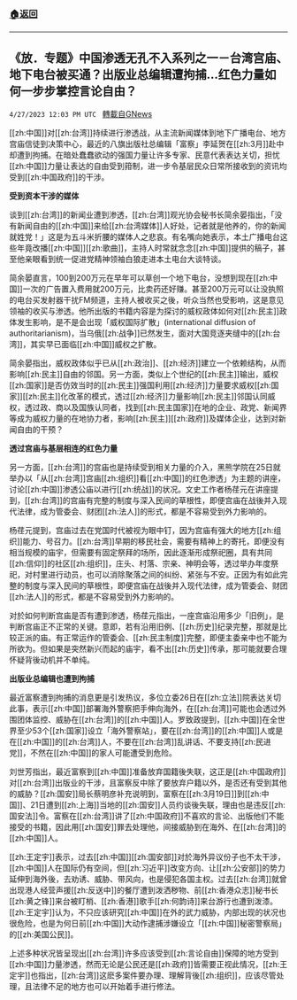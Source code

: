 ###  [:house:返回](README.md)
---


## 《放．专题》中国渗透无孔不入系列之一－台湾宫庙、地下电台被买通？出版业总编辑遭拘捕…红色力量如何一步步掌控言论自由？
`4/27/2023 12:03 PM UTC ` [轉載自GNews](https://gnews.org/articles/1257393)


[[zh:中国]]对[[zh:台湾]]持续进行渗透战，从主流新闻媒体到地下广播电台、地方宫庙信徒到决策中心，最近的八旗出版社总编辑「富察」李延贺在[[zh:3月]]赴中却遭到拘捕。在暗处蠢蠢欲动的强国力量让许多专家、民意代表表达关切，担忧[[zh:中国]]力量让表达的自由受到箝制，进一步令基层民众日常所接收到的资讯均受到[[zh:中国政府]]的干涉。

**受到资本干涉的媒体**

谈到[[zh:台湾]]的新闻业遭到渗透，[[zh:台湾]]观光协会秘书长简余晏指出，「没有新闻自由的[[zh:中国]]来给[[zh:台湾媒体]]人好处，记者就是他养的，你的新闻就姓党！」这是为五斗米折腰的媒体人之悲哀。有名嘴向她表示，本土广播电台这些年竟改播[[zh:中国]][[zh:歌曲]]，主持人时常就念念[[zh:中国]]提供的稿子，甚至他亲眼看到统一促进党精神领袖白狼走进本土电台大谈特谈。

简余晏直言，100到200万元在早年可以草创一个地下电台，没想到现在[[zh:中国]]一次的广告置入费用就200万元，比卖药还好赚。甚至200万元可以让没执照的电台买发射器干扰FM频道，主持人被收买之後，听众当然也受影响，这是意见领袖的收买与渗透。他所出版的书籍内容是为探讨的威权政体如何对[[zh:民主]]政体发生影响，是不是会出现「威权国际扩散」(international diffusion of authoritarianism)，当乌俄[[zh:战争]]已然发生，面对大国竞逐夹缝中的[[zh:台湾]]，其实早已面临[[zh:中国]]威权之扩散。

简余晏指出，威权政体似乎已从[[zh:政治]]、[[zh:经济]]建立一个依赖结构，从而影响[[zh:民主]]自由的邻国。另一方面，类似上个世纪的[[zh:民主]]输出，威权[[zh:国家]]是否仿效当时的[[zh:民主]]强国利用[[zh:经济]]力量要求威权[[zh:国家]][[zh:民主]]化改革的模式，透过[[zh:经济]]力量影响[[zh:民主]]邻国认同威权，透过政、商以及国族认同者，找到[[zh:民主国家]]在地的企业、政党、新闻界等成为威权力量的在地协力者，影响[[zh:民主]][[zh:政府]]及媒体企业，达到对新闻自由的干预？

**透过宫庙与基层相连的红色力量**

另一方面，[[zh:台湾]]的宫庙也是持续受到相关力量的介入，黑熊学院在25日就举办以「从[[zh:台湾]]宫庙[[zh:组织]]看[[zh:中国]]的红色渗透」为主题的讲座，讨论[[zh:中国]]渗透公庙以进行[[zh:统战]]的状况。文史工作者杨荏元在讲座提到，[[zh:台湾]]的宫庙有完整的制度与深入民间的草根性，即便宫庙在战後并入现代法律，成为管委会、财团[[zh:法人]]的形式，都是不容易受到外力影响的。

杨荏元提到，宫庙过去在党国时代被视为眼中钉，因为宫庙有强大的地方[[zh:组织]]能力、号召力。[[zh:台湾]]早期的移民社会，需要有精神上的寄托，即便没有相当规模的庙宇，但需要有固定祭拜的场所，因此逐渐形成祭祀圈，具有共同[[zh:信仰]]的社区[[zh:组织]]，庄头、村落、宗亲、神明会等，透过举办年度祭祀，对村里进行动员，也可以消除聚落之间的纠纷、紧张与不安。正因为有如此完整的制度与深入民间的草根性，即便宫庙在战後并入现代法律，成为管委会、财团[[zh:法人]]的形式，都是不容易受到外力影响的。

对於如何判断宫庙是否有遭到渗透，杨荏元指出，一座宫庙沿用多少「旧例」，是判断宫庙正不正常的关键。意即，若有沿用旧例、[[zh:历史]]纪录完整，那就是比较正派的庙。有正常运作的管委会、[[zh:民主制度]]完整，即便主委亲中也不能为所欲为。但如果是突然新兴而起的庙宇，看不出[[zh:历史]]传承，那可能就要合理怀疑背後动机并不单纯。

**出版业总编辑也遭到拘捕**

最近富察遭到拘捕的消息更是引发热议，多位立委26日在[[zh:立法]]院表达关切此事，表示[[zh:中国]]部署海外警察把手伸向海外，在[[zh:台湾]]可能也会透过外围团体监控、威胁在[[zh:台湾]]的[[zh:中国]]人。罗致政提到，[[zh:中国]]在全世界至少53个[[zh:国家]]设立「海外警察站」，要在[[zh:台湾]]的[[zh:中国]]人或是在[[zh:中国]]的[[zh:台湾]]人，不要在[[zh:台湾]]乱讲话、不要支持[[zh:民进党]]，不然在[[zh:中国]]的家人可能遭受到危险。

刘世芳指出，最近富察到[[zh:中国]]准备放弃国籍後失联，这正是[[zh:中国政府]]对[[zh:台湾]]出版业的干涉，且富察反中除了要放弃户籍以外，是否还有受到其他的威胁？[[zh:国安]]局长蔡明彦补充说明到，富察在[[zh:3月19日]]到[[zh:中国]]、21日遭到[[zh:上海]]当地的[[zh:国安]]人员约谈後失联，理由也是违反[[zh:国安法]]令。富察在[[zh:台湾]]讲了[[zh:中国政府]]不喜欢的言论、出版他们不能接受的书籍，因此用[[zh:国安]]罪去处理他，间接威胁到在海外、在[[zh:台湾]]的[[zh:中国]]人。

[[zh:王定宇]]表示，过去[[zh:中国]][[zh:国安部]]对於海外异议份子也不太干涉，[[zh:中国]]人在国际仍有空间，但[[zh:习近平]]改变方向、让[[zh:公安部]]的势力延伸到海外後，去劝诱、威胁、带风向，也是侵犯各国主权。过去[[zh:台湾]]就曾出现港人经营声援[[zh:反送中]]的餐厅遭到泼洒秽物、前[[zh:香港众志]]秘书长[[zh:黄之锋]]来台被盯梢、[[zh:香港]]歌手[[zh:何韵诗]]来台游行也遭到泼漆。[[zh:王定宇]]认为，不只应该研究[[zh:中国]]在外的武力威胁，内部出现的状况也很危险，也是为何日前[[zh:中国]]大动作逮捕涉嫌设立「[[zh:中国]]秘密警察局」的[[zh:美国公民]]。

上述多种状况皆呈现出[[zh:台湾]]许多应该受到[[zh:言论自由]]保障的地方受到[[zh:中国]]力量渗透，然而无论是公民还是[[zh:政府]]皆需要正视此情况，[[zh:王定宇]]也指出，[[zh:台湾]]这麽多案件要办理、理解背後[[zh:组织]]，应该尽管处理，且法律不足的地方也可以开始着手进行修法。

